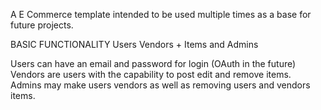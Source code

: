 A E Commerce template intended to be used multiple times as a base for future projects. 

BASIC FUNCTIONALITY
Users Vendors + Items and Admins

Users can have an email and password for login (OAuth in the future)\
Vendors are users with the capability to post edit and remove items.\
Admins may make users vendors as well as removing users and vendors items.


